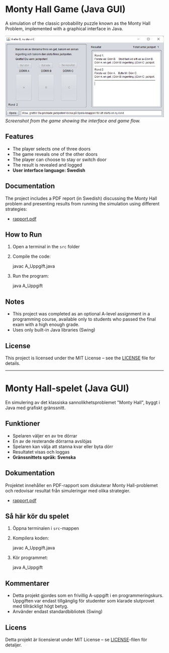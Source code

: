 # Monty Hall Game (Java GUI)

A simulation of the classic probability puzzle known as the Monty Hall Problem, implemented with a graphical interface in Java.

![Screenshot](gui.png)
*Screenshot from the game showing the interface and game flow.*

## Features
- The player selects one of three doors
- The game reveals one of the other doors
- The player can choose to stay or switch door
- The result is revealed and logged
- **User interface language: Swedish**

## Documentation
The project includes a PDF report (in Swedish) discussing the Monty Hall problem and presenting results from running the simulation using different strategies:
- [rapport.pdf](rapport.pdf)

## How to Run
1. Open a terminal in the `src` folder  
2. Compile the code:

   javac A_Uppgift.java

3. Run the program:

   java A_Uppgift

## Notes
- This project was completed as an optional A-level assignment in a programming course, 
available only to students who passed the final exam with a high enough grade.
- Uses only built-in Java libraries (Swing)

## License
This project is licensed under the MIT License – see the [LICENSE](LICENSE) file for details.

---

# Monty Hall-spelet (Java GUI)

En simulering av det klassiska sannolikhetsproblemet "Monty Hall", byggt i Java med grafiskt gränssnitt.

## Funktioner
- Spelaren väljer en av tre dörrar
- En av de resterande dörrarna avslöjas
- Spelaren kan välja att stanna kvar eller byta dörr
- Resultatet visas och loggas
- **Gränssnittets språk: Svenska**

## Dokumentation
Projektet innehåller en PDF-rapport som diskuterar Monty Hall-problemet och redovisar resultat från simuleringar med olika strategier.
- [rapport.pdf](rapport.pdf)

## Så här kör du spelet
1. Öppna terminalen i `src`-mappen  
2. Kompilera koden:

   javac A_Uppgift.java

3. Kör programmet:

   java A_Uppgift

## Kommentarer
- Detta projekt gjordes som en frivillig A-uppgift i en programmeringskurs. 
Uppgiften var endast tillgänglig för studenter som klarade slutprovet med tillräckligt högt betyg.
- Använder endast standardbibliotek (Swing)

## Licens
Detta projekt är licensierat under MIT License – se [LICENSE](LICENSE)-filen för detaljer.
